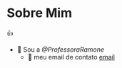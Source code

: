 # Sobre Mim

👍

- 👋 Sou a *@ProfessoraRamone*
  - 👀 meu email de contato [email](ramone.romao@escola.pr.gov.br)

